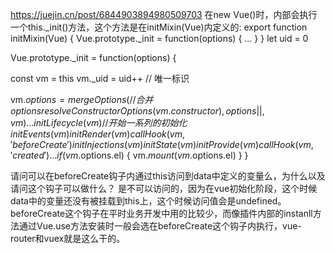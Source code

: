 https://juejin.cn/post/6844903894980509703
在new Vue()时，内部会执行一个this._init()方法，这个方法是在initMixin(Vue)内定义的:
export function initMixin(Vue) {
  Vue.prototype._init = function(options) {
    ...
  }
}
let uid = 0

Vue.prototype._init = function(options) {

  const vm = this
  vm._uid = uid++  // 唯一标识
  
  vm.$options = mergeOptions(  // 合并options
    resolveConstructorOptions(vm.constructor),
    options || {},
    vm
  )
  ...
  initLifecycle(vm) // 开始一系列的初始化
  initEvents(vm)
  initRender(vm)
  callHook(vm, 'beforeCreate')
  initInjections(vm)
  initState(vm)
  initProvide(vm)
  callHook(vm, 'created')
  ...
  if (vm.$options.el) {
    vm.$mount(vm.$options.el)
  }
}

请问可以在beforeCreate钩子内通过this访问到data中定义的变量么，为什么以及请问这个钩子可以做什么？
是不可以访问的，因为在vue初始化阶段，这个时候data中的变量还没有被挂载到this上，这个时候访问值会是undefined。
beforeCreate这个钩子在平时业务开发中用的比较少，而像插件内部的instanll方法通过Vue.use方法安装时一般会选在beforeCreate这个钩子内执行，vue-router和vuex就是这么干的。
